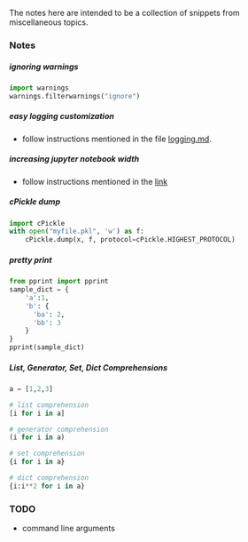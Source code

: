 The notes here are intended to be a collection of snippets from miscellaneous topics.

### Notes

##### ignoring warnings  
```python
import warnings
warnings.filterwarnings("ignore")
```


##### easy logging customization
* follow instructions mentioned in the file [logging.md](logging.md).


##### increasing jupyter notebook width
  * follow instructions mentioned in the [link](http://stackoverflow.com/questions/21971449/how-do-i-increase-the-cell-width-of-the-ipython-notebook-in-my-browser)


##### cPickle dump
```python
import cPickle
with open("myfile.pkl", 'w') as f:
    cPickle.dump(x, f, protocol=cPickle.HIGHEST_PROTOCOL)
```


##### pretty print
```python
from pprint import pprint
sample_dict = {
    'a':1,
    'b': {
      'ba': 2,
      'bb': 3
    }
}
pprint(sample_dict)
```


##### List, Generator, Set, Dict Comprehensions
```python
a = [1,2,3]

# list comprehension
[i for i in a]

# generator comprehension  
(i for i in a)

# set comprehension
{i for i in a}

# dict comprehension
{i:i**2 for i in a}
```

### TODO
* command line arguments
